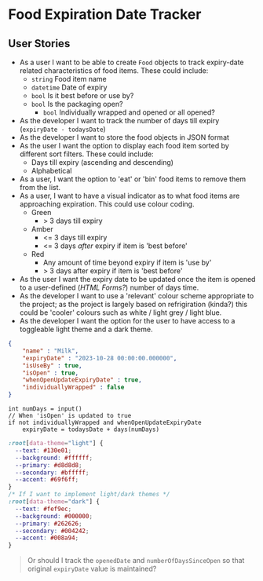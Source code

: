 # Food Expiration Date Tracker

## User Stories 

- As a user I want to be able to create `Food` objects to track expiry-date related characteristics of food items. These could include: 
    - `string` Food item name
    - `datetime` Date of expiry
    - `bool` Is it best before or use by?
    - `bool` Is the packaging open?
        - `bool` Individually wrapped and opened or all opened?
- As the developer I want to track the number of days till expiry (`expiryDate - todaysDate`)
- As the developer I want to store the food objects in JSON format
- As the user I want the option to display each food item sorted by different sort filters. These could include:
    - Days till expiry (ascending and descending)
    - Alphabetical
- As a user, I want the option to 'eat' or 'bin' food items to remove them from the list.
- As a user, I want to have a visual indicator as to what food items are approaching expiration. This could use colour coding.
    - Green
        - \> 3 days till expiry
    - Amber
        - <= 3 days till expiry
        - <= 3 days *after* expiry if item is 'best before'
    - Red
        - Any amount of time beyond expiry if item is 'use by'
        - \> 3 days after expiry if item is 'best before'
- As the user I want the expiry date to be updated once the item is opened to a user-defined (*HTML Forms?*) number of days time.
- As the developer I want to use a 'relevant' colour scheme appropriate to the project; as the project is largely based on refrigiration (kinda?) this could be 'cooler' colours such as white / light grey / light blue.
- As the developer I want the option for the user to have access to a toggleable light theme and a dark theme.

```json
{
    "name" : "Milk",
    "expiryDate" : "2023-10-28 00:00:00.000000",
    "isUseBy" : true,
    "isOpen" : true,
    "whenOpenUpdateExpiryDate" : true,
    "individuallyWrapped" : false
}
```
```
int numDays = input()
// When 'isOpen' is updated to true
if not individuallyWrapped and whenOpenUpdateExpiryDate
    expiryDate = todaysDate + days(numDays)
```
```css
:root[data-theme="light"] {
  --text: #130e01;
  --background: #ffffff;
  --primary: #d8d8d8;
  --secondary: #bfffff;
  --accent: #69f6ff;
}
/* If I want to implement light/dark themes */
:root[data-theme="dark"] {
  --text: #fef9ec;
  --background: #000000;
  --primary: #262626;
  --secondary: #004242;
  --accent: #008a94;
}
```

> Or should I track the `openedDate` and `numberOfDaysSinceOpen` so that original `expiryDate` value is maintained?